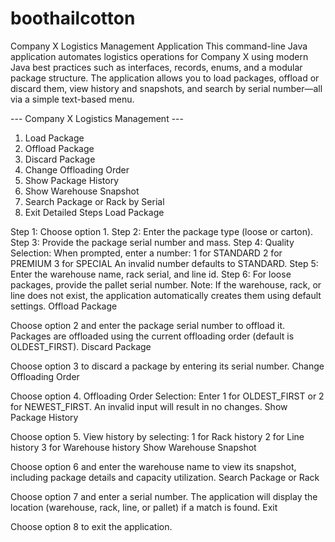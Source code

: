 # boothailcotton


Company X Logistics Management Application
This command-line Java application automates logistics operations for Company X using modern Java best practices such as interfaces, records, enums, and a modular package structure. The application allows you to load packages, offload or discard them, view history and snapshots, and search by serial number—all via a simple text-based menu.


--- Company X Logistics Management ---
1. Load Package
2. Offload Package
3. Discard Package
4. Change Offloading Order
5. Show Package History
6. Show Warehouse Snapshot
7. Search Package or Rack by Serial
8. Exit
Detailed Steps
Load Package

Step 1: Choose option 1.
Step 2: Enter the package type (loose or carton).
Step 3: Provide the package serial number and mass.
Step 4: Quality Selection: When prompted, enter a number:
1 for STANDARD
2 for PREMIUM
3 for SPECIAL
An invalid number defaults to STANDARD.
Step 5: Enter the warehouse name, rack serial, and line id.
Step 6: For loose packages, provide the pallet serial number.
Note: If the warehouse, rack, or line does not exist, the application automatically creates them using default settings.
Offload Package

Choose option 2 and enter the package serial number to offload it.
Packages are offloaded using the current offloading order (default is OLDEST_FIRST).
Discard Package

Choose option 3 to discard a package by entering its serial number.
Change Offloading Order

Choose option 4.
Offloading Order Selection: Enter 1 for OLDEST_FIRST or 2 for NEWEST_FIRST.
An invalid input will result in no changes.
Show Package History

Choose option 5.
View history by selecting:
1 for Rack history
2 for Line history
3 for Warehouse history
Show Warehouse Snapshot

Choose option 6 and enter the warehouse name to view its snapshot, including package details and capacity utilization.
Search Package or Rack

Choose option 7 and enter a serial number.
The application will display the location (warehouse, rack, line, or pallet) if a match is found.
Exit

Choose option 8 to exit the application.
